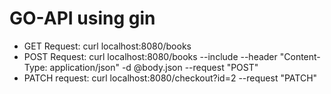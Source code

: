 # GO-API using gin

- GET Request: curl localhost:8080/books
- POST Request: curl localhost:8080/books --include --header "Content-Type: application/json" -d @body.json --request "POST"
- PATCH request: curl localhost:8080/checkout?id=2 --request "PATCH"

